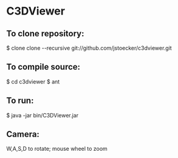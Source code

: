 C3DViewer
=========

To clone repository:
--------------------
$ clone clone --recursive git://github.com/jstoecker/c3dviewer.git

To compile source:
------------------
$ cd c3dviewer
$ ant

To run:
-------
$ java -jar bin/C3DViewer.jar

Camera:
-------
W,A,S,D to rotate; mouse wheel to zoom
